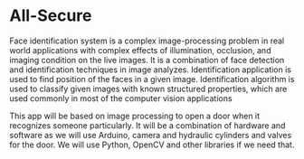 # All-Secure
Face identification system is a complex image-processing problem in real world applications with complex  effects  of  illumination,  occlusion,  and  imaging  condition  on  the  live  images. It  is  a combination  of  face  detection  and  identification  techniques  in  image  analyzes.  Identification application is used to find position of the faces in a given image. Identification algorithm is used to classify given images with known structured properties, which are used commonly in most of the computer vision applications

This app will be based on image processing to open a door when it recognizes someone particularly.
It will be a combination of hardware and software as we will use Arduino, camera and hydraulic cylinders and valves for the door.
We will use Python, OpenCV  and other libraries if we need that.
